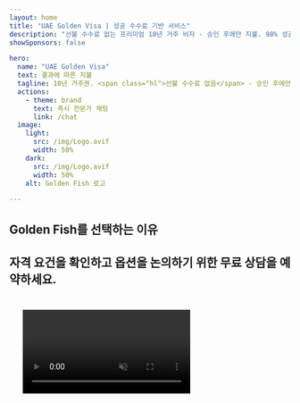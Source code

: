 ```yaml
---
layout: home
title: "UAE Golden Visa | 성공 수수료 기반 서비스"
description: "선불 수수료 없는 프리미엄 10년 거주 비자 - 승인 후에만 지불. 98% 성공률로 전체 신청 관리. 무료 갱신 서비스, 정부 수수료만 부담."
showSponsors: false

hero:
  name: "UAE Golden Visa"
  text: 결과에 따른 지불
  tagline: 10년 거주권. <span class="hl">선불 수수료 없음</span> - 승인 후에만 지불. 98% 성공률.
  actions:
    - theme: brand
      text: 즉시 전문가 채팅
      link: /chat
  image:
    light:
      src: /img/Logo.avif
      width: 50%
    dark:
      src: /img/Logo.avif
      width: 50%
    alt: Golden Fish 로고

---
```


<FeatureCards :features="[
  {
    title: 'UAE Golden Visa 혜택',
    items: [
      '자격 조건 유지 시 갱신 옵션이 있는 10년 유효기간',
      '**6개월마다 UAE 입국 불필요**',
      '100% 사업 소유권 허용',
      '가족 구성원 및 무제한 가사도우미 후원',
      '25세까지 자녀 후원',
      '부모 후원 포함',
      '후원자나 고용주 불필요'
    ],
    linkText: '자세히 보기',
    link: '../../company-registration/golden-visa#key-benefits-of-the-uae-golden-visa',
    icon: {
      light: '/img/iStock-1785818081.avif',
      dark: '/img/iStock-1203821481.avif',
      alt: '비자 서비스',
      width: '100%'
    }
  },
  {
    title: 'UAE Golden Visa 취득 방법',
    // details: 'Choose your qualification path:',
    items: [
      'UAE 부동산에 AED 200만 투자',
      'UAE 투자 펀드에 AED 200만 예치',
      'AED 200만 자본금의 사업',
      'FTA에 연간 AED 25만 기여',
      '숙련된 전문가',
      '재능 있는 천재'
    ],
    linkText: '자세히 보기',
    link: '../../company-registration/golden-visa#uae-golden-visa-eligibility-and-requirements',
    icon: {
      light: '/img/iStock-1333000394.avif',
      dark: '/img/iStock-584576538.avif',
      alt: '비자 서비스',
      width: '10%'
    }
  },
  {
    title: 'Golden Visa 절차',
    bullet: '✓',
    items: [
      '초기 자격 평가',
      '서류 준비 및 검증',
      '건강 검진 및 생체 인식',
      '신청서 제출 및 처리',
      'Emirates ID 및 비자 발급',
      '가족 비자 후원 (선택사항)'
    ],
    linkText: '자세히 보기',
    link: '../../company-registration/golden-visa#uae-golden-visa-application-process',
    icon: {
      light: '/img/ILONMASKID.webp',
      dark: '/img/ILONMASKID.webp',
      alt: '비자 서비스',
      width: '100%'
    }
  }
]" />

## Golden Fish를 선택하는 이유

<BenefitsList :features="[
  {
    icon: '🏢',
    title: '현지 UAE 전문성',
    text: '두바이의 전담 전문가들이 모든 과정에서 전문적인 안내를 제공합니다.'
  },
  {
    icon: '📊',
    title: '입증된 성공률',
    text: '프리미엄 처리를 통해 수백 건의 비자, 은행 계좌, 회사 등록에서 90% 이상의 승인률을 달성했습니다.'
  },
  {
    icon: '💸',
    title: '**성공 기반 수수료**',
    text: '[승인 후에만 지불](/uae-business/benefits/success-based-fees). 숨겨진 비용 없이 완전한 투명성을 보장합니다.'
  },
]" />

## 자격 요건을 확인하고 옵션을 논의하기 위한 무료 상담을 예약하세요.

<video  autoplay muted playsinline style="padding: 24px" >
  <source src="/img/iStock-2185912341.mp4" type="video/mp4">
</video>

<ContactForm buttonText="전문가와 상담하기" />

<!-- <ImageGrid :images="[
  { src: '/img/ILONMASKID.webp', href: './immigration.md', alt: 'UAE 이민' },
  { src: '/img/ILONMASKID.webp', href: './immigration.md', alt: 'UAE 이민' },
]"/> -->